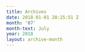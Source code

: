 ```yaml
---
title: Archives
date: 2018-01-01 20:25:51 Z
month: '07'
month-text: July
year: 2018
layout: archive-month
---
```


